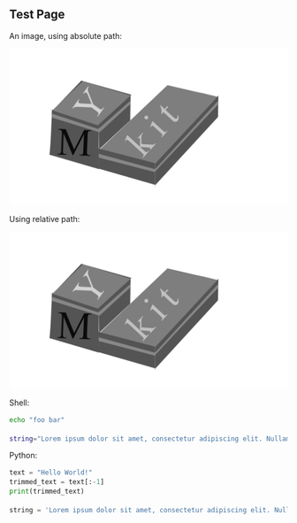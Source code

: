 

## Test Page

An image, using absolute path:

![Image](/docs/tree/2%20-%20Demo/1%20-%20mykit.app/20230613-mykit-banner-fhd.png)

Using relative path:

![Image](20230613-mykit-banner-fhd.png)

Shell:

```sh
echo "foo bar"

string="Lorem ipsum dolor sit amet, consectetur adipiscing elit. Nullam rhoncus diam eget nisi luctus, eu tincidunt arcu finibus. Morbi aliquam commodo fringilla. Curabitur bibendum vestibulum velit, nec consectetur nulla aliquet et. Donec dapibus orci at metus facilisis, nec venenatis ipsum tincidunt. In laoreet eleifend enim, a sagittis enim pretium eu. Aliquam erat volutpat. Mauris euismod purus et risus eleifend, sed ullamcorper risus pulvinar. Vestibulum ut tristique velit. Nunc ac metus sed augue interdum vulputate."
```

Python:

```python
text = "Hello World!"
trimmed_text = text[:-1]
print(trimmed_text)

string = 'Lorem ipsum dolor sit amet, consectetur adipiscing elit. Nullam rhoncus diam eget nisi luctus, eu tincidunt arcu finibus. Morbi aliquam commodo fringilla. Curabitur bibendum vestibulum velit, nec consectetur nulla aliquet et. Donec dapibus orci at metus facilisis, nec venenatis ipsum tincidunt. In laoreet eleifend enim, a sagittis enim pretium eu. Aliquam erat volutpat. Mauris euismod purus et risus eleifend, sed ullamcorper risus pulvinar. Vestibulum ut tristique velit. Nunc ac metus sed augue interdum vulputate.'
```